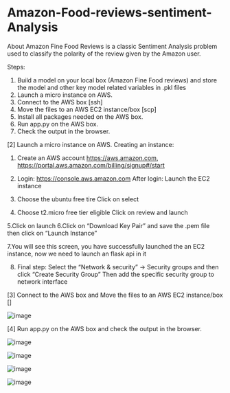 # Amazon-Food-reviews-sentiment-Analysis
About Amazon Fine Food Reviews is a classic Sentiment Analysis problem used to classify the polarity of the review given by the Amazon user.

Steps:
1. Build a model on your local box (Amazon Fine Food reviews) and store the model and
other key model related variables in .pkl files
2. Launch a micro instance on AWS.
3. Connect to the AWS box [ssh]
4. Move the files to an AWS EC2 instance/box [scp]
5. Install all packages needed on the AWS box.
6. Run app.py on the AWS box.
7. Check the output in the browser.

[2] Launch a micro instance on AWS.
Creating an instance:
1. Create an AWS account https://aws.amazon.com,
https://portal.aws.amazon.com/billing/signup#/start
2. Login: https://console.aws.amazon.com
After login:
Launch the EC2 instance
3. Choose the ubuntu free tire
Click on select

4. Choose t2.micro free tier eligible
Click on review and launch

5.Click on launch
6.Click on “Download Key Pair” and save the .pem file then click on “Launch Instance”

7.You will see this screen, you have successfully launched the an EC2 instance, now we need to
launch an flask api in it

8. Final step:
Select the “Network & security” -> Security groups and then click “Create Security Group”
Then add the specific security group to network interface

[3] Connect to the AWS box and Move the files to an AWS EC2 instance/box []

![image](https://user-images.githubusercontent.com/69012134/210358550-89f02da8-ec41-440a-839b-b1e1ad33e645.png)

[4] Run app.py on the AWS box and check the output in the browser.

![image](https://user-images.githubusercontent.com/69012134/210357703-afb2f63b-d47b-452e-ab9a-aae662a263fd.png)


![image](https://user-images.githubusercontent.com/69012134/210357484-01e99b90-550b-4040-be13-eaf420ecfc52.png)

![image](https://user-images.githubusercontent.com/69012134/210358811-f2246305-9ac8-4c55-a8a7-ddad0b594c2f.png)

![image](https://user-images.githubusercontent.com/69012134/210358872-a122e4f6-22c0-4eb6-9cb7-8f8f7952a572.png)


